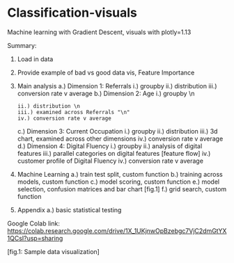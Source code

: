 # Classification-visuals
Machine learning with Gradient Descent, visuals with plotly=1.13

Summary:
1. Load in data
2. Provide example of bad vs good data vis, Feature Importance
3. Main analysis
   a.) Dimension 1: Referrals
       i.) groupby
       ii.) distribution
       iii.) conversion rate v average
   b.) Dimension 2: Age
       i.) groupby \n
   
       ii.) distribution \n
       iii.) examined across Referrals "\n"
       iv.) conversion rate v average
   c.) Dimension 3: Current Occupation
       i.) groupby
       ii.) distribution
       iii.) 3d chart, examined across other dimensions
       iv.) conversion rate v average     
   d.) Dimension 4: Digital Fluency
       i.) groupby
       ii.) analysis of digital features
       iii.) parallel categories on digital features [feature flow]
       iv.) customer profile of Digital Fluency
       iv.) conversion rate v average
5. Machine Learning
   a.) train test split, custom function
   b.) training across models, custom function
   c.) model scoring, custom function
   e.) model selection, confusion matrices and bar chart [fig.1]
   f.) grid search, custom function
6. Appendix
   a.) basic statistical testing
   
   

Google Colab link: https://colab.research.google.com/drive/1X_1UKjnwOpBzebgc7VjC2dmGtYX1QCsI?usp=sharing



[fig.1: Sample data visualization]
